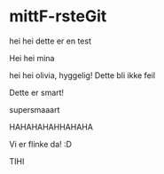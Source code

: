 # mittF-rsteGit
hei hei dette er en test

Hei hei mina 


hei hei olivia, hyggelig!
Dette bli ikke feil 

Dette er smart! 


supersmaaart 

HAHAHAHAHHAHAHA 

Vi er flinke da! :D 

TIHI